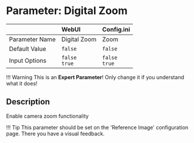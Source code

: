 # Parameter: Digital Zoom

|                   | WebUI               | Config.ini
|:---               |:---                 |:----
| Parameter Name    | Digital Zoom        | Zoom
| Default Value     | `false`             | `false`
| Input Options     | `false`<br>`true`   | `false`<br>`true` 


!!! Warning
    This is an **Expert Parameter**! Only change it if you understand what it does!


## Description

Enable camera zoom functionality


!!! Tip
    This parameter should be set on the 'Reference Image' configuration page.
    There you have a visual feedback.
